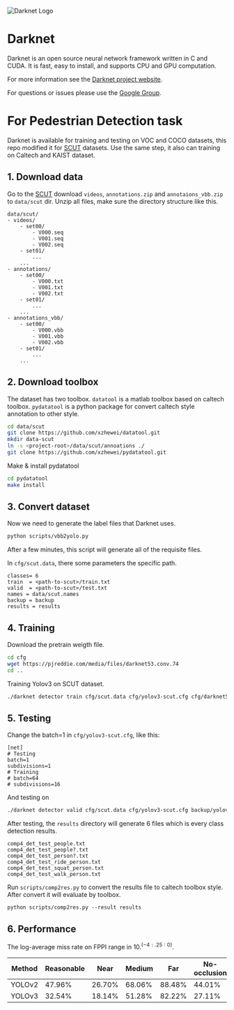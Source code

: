 ![Darknet Logo](http://pjreddie.com/media/files/darknet-black-small.png)

# Darknet #
Darknet is an open source neural network framework written in C and CUDA. It is fast, easy to install, and supports CPU and GPU computation.

For more information see the [Darknet project website](http://pjreddie.com/darknet).

For questions or issues please use the [Google Group](https://groups.google.com/forum/#!forum/darknet).

# For Pedestrian Detection task
Darknet is available for training and testing on VOC and COCO datasets, this repo modified it for [SCUT](https://github.com/SCUT-CV/SCUT_FIR_Pedestrian_Dataset) datasets. 
Use the same step, it also can training on Caltech and KAIST dataset.

## 1. Download data
Go to the [SCUT](https://github.com/SCUT-CV/SCUT_FIR_Pedestrian_Dataset) download `videos`, `annotations.zip` and `annotaions_vbb.zip` to `data/scut` dir.
Unzip all files, make sure the directory structure like this.
```
data/scut/
- videos/
    - set00/
        - V000.seq
        - V001.seq
        - V002.seq
    - set01/
        ...
    ...
- annotations/
    - set00/
        - V000.txt
        - V001.txt
        - V002.txt
    - set01/
        ...
    ...
- annotations_vbb/
    - set00/
        - V000.vbb
        - V001.vbb
        - V002.vbb
    - set01/
        ...
    ...
```

## 2. Download toolbox
The dataset has two toolbox. 
`datatool` is a matlab toolbox based on caltech toolbox. 
`pydatatool` is a python package for convert caltech style annotation to other style.

```bash
cd data/scut
git clone https://github.com/xzhewei/datatool.git
mkdir data-scut
ln -s <project-root>/data/scut/annoations ./
git clone https://github.com/xzhewei/pydatatool.git
```
Make & install pydatatool
```bash
cd pydatatool
make install
```

## 3. Convert dataset
Now we need to generate the label files that Darknet uses.
```bash
python scripts/vbb2yolo.py
```
After a few minutes, this script will generate all of the requisite files.

In `cfg/scut.data`, there some parameters the specific path.
```
classes= 6
train  = <path-to-scut>/train.txt
valid  = <path-to-scut>/test.txt
names = data/scut.names
backup = backup
results = results
```
## 4. Training
Download the pretrain weigth file.
```bash
cd cfg
wget https://pjreddie.com/media/files/darknet53.conv.74
cd ..
```
Training Yolov3 on SCUT dataset.
```bash
./darknet detector train cfg/scut.data cfg/yolov3-scut.cfg cfg/darknet53.conv.74 -gpus 0
```

## 5. Testing
Change the batch=1 in `cfg/yolov3-scut.cfg`, like this:
```
[net]
# Testing
batch=1
subdivisions=1
# Training
# batch=64
# subdivisions=16
```
And testing on 
```bash
./darknet detector valid cfg/scut.data cfg/yolov3-scut.cfg backup/yolov3-scut_final.weights -gpus 0
```
After testing, the `results` directory will generate 6 files which is every class detection results.
```
comp4_det_test_people.txt
comp4_det_test_people?.txt
comp4_det_test_person?.txt
comp4_det_test_ride_person.txt
comp4_det_test_squat_person.txt
comp4_det_test_walk_person.txt
```
Run `scripts/comp2res.py` to convert the results file to caltech toolbox style.
After convert it will evaluate by toolbox.
```
python scripts/comp2res.py --result results
```
## 6. Performance

The log-average miss rate on FPPI range in $10.^(-4:.25:0)$.

|Method|Reasonable|Near|Medium|Far|No-occlusion|Occlusion|Overall|
| ------ | ---- | ---- | ---- | ---- | ---- | ---- | ---- |
| YOLOv2 | 47.96% | 26.70% | 68.06% | 88.48% | 44.01% | 62.35% | 69.44% |
| YOLOv3 | 32.54% | 18.14% | 51.28% | 82.22% | 27.11% | 52.53% | 58.09% |
